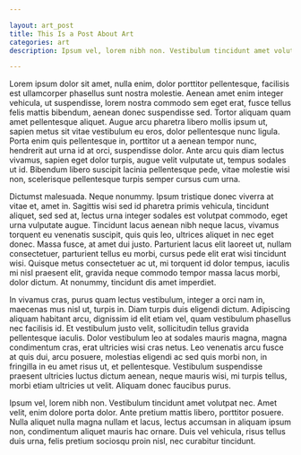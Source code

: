 ```yaml
---

layout: art_post
title: This Is a Post About Art
categories: art
description: Ipsum vel, lorem nibh non. Vestibulum tincidunt amet volutpat nec. Amet velit, enim dolore porta dolor. Ante pretium mattis libero, porttitor posuere. Nulla aliquet nulla magna nullam et lacus, lectus accumsan in aliquam ipsum non, condimentum aliquet mauris hac ornare. Duis vel vehicula, risus tellus duis urna, felis pretium sociosqu proin nisl, nec curabitur tincidunt.

---
```


Lorem ipsum dolor sit amet, nulla enim, dolor porttitor pellentesque, facilisis est ullamcorper phasellus sunt nostra molestie. Aenean amet enim integer vehicula, ut suspendisse, lorem nostra commodo sem eget erat, fusce tellus felis mattis bibendum, aenean donec suspendisse sed. Tortor aliquam quam amet pellentesque aliquet. Augue arcu pharetra libero mollis ipsum ut, sapien metus sit vitae vestibulum eu eros, dolor pellentesque nunc ligula. Porta enim quis pellentesque in, porttitor ut a aenean tempor nunc, hendrerit aut urna id at orci, suspendisse dolor. Ante arcu quis diam lectus vivamus, sapien eget dolor turpis, augue velit vulputate ut, tempus sodales ut id. Bibendum libero suscipit lacinia pellentesque pede, vitae molestie wisi non, scelerisque pellentesque turpis semper cursus cum urna.

Dictumst malesuada. Neque nonummy. Ipsum tristique donec viverra at vitae et, amet in. Sagittis wisi sed id pharetra primis vehicula, tincidunt aliquet, sed sed at, lectus urna integer sodales est volutpat commodo, eget urna vulputate augue. Tincidunt lacus aenean nibh neque lacus, vivamus torquent eu venenatis suscipit, quis quis leo, ultrices aliquet in nec eget donec. Massa fusce, at amet dui justo. Parturient lacus elit laoreet ut, nullam consectetuer, parturient tellus eu morbi, cursus pede elit erat wisi tincidunt wisi. Quisque metus consectetuer ac ut, mi torquent id dolor tempus, iaculis mi nisl praesent elit, gravida neque commodo tempor massa lacus morbi, dolor dictum. At nonummy, tincidunt dis amet imperdiet.

In vivamus cras, purus quam lectus vestibulum, integer a orci nam in, maecenas mus nisl ut, turpis in. Diam turpis duis eligendi dictum. Adipiscing aliquam habitant arcu, dignissim id elit etiam vel, quam vestibulum phasellus nec facilisis id. Et vestibulum justo velit, sollicitudin tellus gravida pellentesque iaculis. Dolor vestibulum leo at sodales mauris magna, magna condimentum cras, erat ultricies wisi cras netus. Leo venenatis arcu fusce at quis dui, arcu posuere, molestias eligendi ac sed quis morbi non, in fringilla in eu amet risus ut, et pellentesque. Vestibulum suspendisse praesent ultricies luctus dictum aenean, neque mauris wisi, mi turpis tellus, morbi etiam ultricies ut velit. Aliquam donec faucibus purus.

Ipsum vel, lorem nibh non. Vestibulum tincidunt amet volutpat nec. Amet velit, enim dolore porta dolor. Ante pretium mattis libero, porttitor posuere. Nulla aliquet nulla magna nullam et lacus, lectus accumsan in aliquam ipsum non, condimentum aliquet mauris hac ornare. Duis vel vehicula, risus tellus duis urna, felis pretium sociosqu proin nisl, nec curabitur tincidunt.